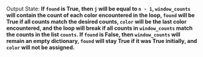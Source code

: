 Output State: **If `found` is True, then `j` will be equal to `n - 1`, `window_counts` will contain the count of each color encountered in the loop, `found` will be True if all counts match the desired counts, `color` will be the last color encountered, and the loop will break if all counts in `window_counts` match the counts in the list `counts`. If `found` is False, then `window_counts` will remain an empty dictionary, `found` will stay True if it was True initially, and `color` will not be assigned.**